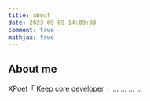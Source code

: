 ```yaml
---
title: about
date: 2023-09-09 14:09:03
comment: true
mathjax: true
---
```


## About me

XPoet「 Keep core developer 」...
...
...
...
